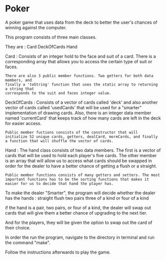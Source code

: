 # Poker
A poker game that uses data from the deck to better the user's chances of winning against the computer.

This program consists of three main classes.

They are : 
	Card
	DeckOfCards
	Hand

Card : 
	Consists of an integer hold to the face and suit of a card. There is a corresponding array that allows you to access the certain type of suit or faces.

	There are also 3 public member functions. Two getters for both data members, and
	finally a 'toString' function that uses the static array to returning a string that
	corresponds to the suit and faces integer value.

DeckOfCards : 
	Consists of a vector of cards called 'deck' and also another vector of cards called
	'usedCards' that will be used for a "smarter" implementation of drawing cards. Also,
	there is an integer data member named 'currentCard' that keeps track of how many
	cards are left in the deck for easier access.

	Public member fuctions consists of the constructor that will initialize 52 unique cards, getters, dealCard, moreCards, and finally a function that will shuffle the vector of cards.

Hand :
	The hand class consists of two data members. The first is a vector of cards that will be used to hold each player's five cards. The other member is an array that will allow us to access what cards should be swapped in order for the dealer to have a better chance of getting a flush or a straight.

	Public member functions consists of many getters and setters. The most important functions has to be the sorting functions that makes it easier for us to decide that hand the player has.

To make the dealer "Smarter", the program will decide whether the dealer has the hands :
	straight
	flush
	two pairs
	three of a kind
	or four of a kind

if the hand is a pair, two pairs, or four of a kind, the dealer will swap out cards that will give them a better chance of upgrading to the next tier.

And for the players, they will be given the option to swap out the card of their choice.

In order the run the program, navigate to the directory in terminal and run the command "make".

Follow the instructions afterwards to play the game.
